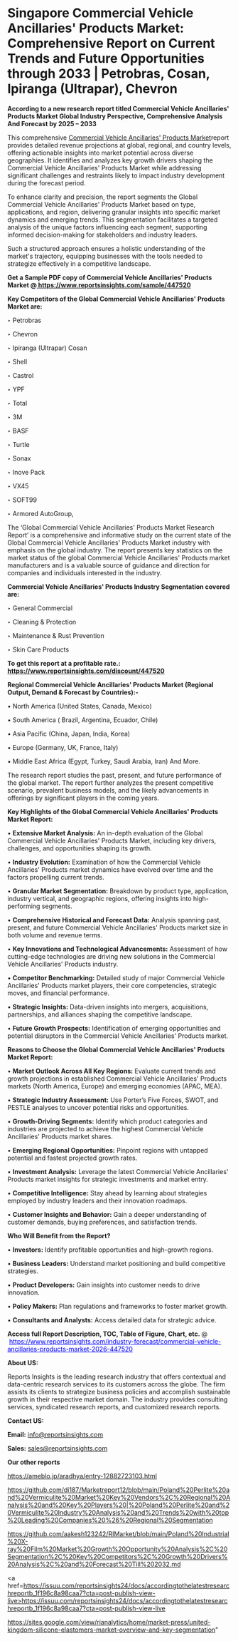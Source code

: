 # Singapore Commercial Vehicle Ancillaries' Products Market: Comprehensive Report on Current Trends and Future Opportunities through 2033 | Petrobras, Cosan, Ipiranga (Ultrapar), Chevron

<strong>According to a new research report titled Commercial Vehicle Ancillaries' Products Market Global Industry Perspective, Comprehensive Analysis And Forecast by 2025 – 2033</strong>

This comprehensive <a href=https://www.reportsinsights.com/sample/447520>Commercial Vehicle Ancillaries' Products Market</a>report provides detailed revenue projections at global, regional, and country levels, offering actionable insights into market potential across diverse geographies. It identifies and analyzes key growth drivers shaping the Commercial Vehicle Ancillaries' Products Market while addressing significant challenges and restraints likely to impact industry development during the forecast period.

To enhance clarity and precision, the report segments the Global Commercial Vehicle Ancillaries' Products Market based on type, applications, and region, delivering granular insights into specific market dynamics and emerging trends. This segmentation facilitates a targeted analysis of the unique factors influencing each segment, supporting informed decision-making for stakeholders and industry leaders.

Such a structured approach ensures a holistic understanding of the market's trajectory, equipping businesses with the tools needed to strategize effectively in a competitive landscape.

<strong>Get a Sample PDF copy of Commercial Vehicle Ancillaries' Products Market </strong><strong>@<a href=https://www.reportsinsights.com/sample/447520 style=color:#0000ff;> https://www.reportsinsights.com/sample/447520</a></strong></font>

<strong>Key Competitors of the Global Commercial Vehicle Ancillaries' Products Market are:</strong>

‣ Petrobras

‣ Chevron

‣ Ipiranga (Ultrapar) Cosan

‣ Shell

‣ Castrol

‣ YPF

‣ Total

‣ 3M

‣ BASF

‣ Turtle

‣ Sonax

‣ Inove Pack

‣ VX45

‣ SOFT99

‣ Armored AutoGroup,

The ‘Global Commercial Vehicle Ancillaries' Products Market Research Report’ is a comprehensive and informative study on the current state of the Global Commercial Vehicle Ancillaries' Products Market industry with emphasis on the global industry. The report presents key statistics on the market status of the global Commercial Vehicle Ancillaries' Products market manufacturers and is a valuable source of guidance and direction for companies and individuals interested in the industry.

<strong>Commercial Vehicle Ancillaries' Products Industry Segmentation covered are:</strong>

‣ General Commercial

‣ Cleaning & Protection

‣ Maintenance & Rust Prevention

‣ Skin Care Products

<strong>To get this report at a profitable rate.: <a href=https://www.reportsinsights.com/discount/447520 style=color:#0000ff;>https://www.reportsinsights.com/discount/447520</a></strong></font>

<strong>Regional Commercial Vehicle Ancillaries' Products Market (Regional Output, Demand &amp; Forecast by Countries):-</strong>

• North America (United States, Canada, Mexico)

• South America ( Brazil, Argentina, Ecuador, Chile)

• Asia Pacific (China, Japan, India, Korea)

• Europe (Germany, UK, France, Italy)

• Middle East Africa (Egypt, Turkey, Saudi Arabia, Iran) And More.

The research report studies the past, present, and future performance of the global market. The report further analyzes the present competitive scenario, prevalent business models, and the likely advancements in offerings by significant players in the coming years.

<strong>Key Highlights of the Global Commercial Vehicle Ancillaries' Products Market Report:</strong>

• <strong>Extensive Market Analysis:</strong> An in-depth evaluation of the Global Commercial Vehicle Ancillaries' Products Market, including key drivers, challenges, and opportunities shaping its growth.

• <strong>Industry Evolution:</strong> Examination of how the Commercial Vehicle Ancillaries' Products market dynamics have evolved over time and the factors propelling current trends.

• <strong>Granular Market Segmentation:</strong> Breakdown by product type, application, industry vertical, and geographic regions, offering insights into high-performing segments.

• <strong>Comprehensive Historical and Forecast Data:</strong> Analysis spanning past, present, and future Commercial Vehicle Ancillaries' Products market size in both volume and revenue terms.

• <strong>Key Innovations and Technological Advancements:</strong> Assessment of how cutting-edge technologies are driving new solutions in the Commercial Vehicle Ancillaries' Products industry.

• <strong>Competitor Benchmarking:</strong> Detailed study of major Commercial Vehicle Ancillaries' Products market players, their core competencies, strategic moves, and financial performance.

• <strong>Strategic Insights:</strong> Data-driven insights into mergers, acquisitions, partnerships, and alliances shaping the competitive landscape.

• <strong>Future Growth Prospects:</strong> Identification of emerging opportunities and potential disruptors in the Commercial Vehicle Ancillaries' Products market.

<strong>Reasons to Choose the Global Commercial Vehicle Ancillaries' Products Market Report:</strong>

• <strong>Market Outlook Across All Key Regions:</strong> Evaluate current trends and growth projections in established Commercial Vehicle Ancillaries' Products markets (North America, Europe) and emerging economies (APAC, MEA).

• <strong>Strategic Industry Assessment:</strong> Use Porter’s Five Forces, SWOT, and PESTLE analyses to uncover potential risks and opportunities.

• <strong>Growth-Driving Segments:</strong> Identify which product categories and industries are projected to achieve the highest Commercial Vehicle Ancillaries' Products market shares.

• <strong>Emerging Regional Opportunities:</strong> Pinpoint regions with untapped potential and fastest projected growth rates.

• <strong>Investment Analysis:</strong> Leverage the latest Commercial Vehicle Ancillaries' Products market insights for strategic investments and market entry.

• <strong>Competitive Intelligence:</strong> Stay ahead by learning about strategies employed by industry leaders and their innovation roadmaps.

• <strong>Customer Insights and Behavior:</strong> Gain a deeper understanding of customer demands, buying preferences, and satisfaction trends.

<strong>Who Will Benefit from the Report?</strong>

• <strong>Investors:</strong> Identify profitable opportunities and high-growth regions.

• <strong>Business Leaders:</strong> Understand market positioning and build competitive strategies.

• <strong>Product Developers:</strong> Gain insights into customer needs to drive innovation.

• <strong>Policy Makers:</strong> Plan regulations and frameworks to foster market growth.

• <strong>Consultants and Analysts:</strong> Access detailed data for strategic advice.
</ul>
<strong>Access full Report Description, TOC, Table of Figure, Chart, etc. </strong>@  <a href=https://www.reportsinsights.com/industry-forecast/commercial-vehicle-ancillaries-products-market-2026-447520 style=color:#0000ff;>https://www.reportsinsights.com/industry-forecast/commercial-vehicle-ancillaries-products-market-2026-447520</a></font>

<strong><strong>About US</strong>:</strong>

Reports Insights is the leading research industry that offers contextual and data-centric research services to its customers across the globe. The firm assists its clients to strategize business policies and accomplish sustainable growth in their respective market domain. The industry provides consulting services, syndicated research reports, and customized research reports.

<strong>Contact US:</strong>

<p class=""""><b>Email:</b> <a href=mailto:info@reportsinsights.com>info@reportsinsights.com</a></p>
<p class=""""><b>Sales:</b> <a href=mailto:sales@reportsinsights.com>sales@reportsinsights.com</a></p>

<strong>Our other reports</strong>

<a href=https://ameblo.jp/aradhya/entry-12882723103.html>https://ameblo.jp/aradhya/entry-12882723103.html</a>

<a href=https://github.com/di187/Marketreport12/blob/main/Poland%20Perlite%20and%20Vermiculite%20Market%20Key%20Vendors%2C%20Regional%20Analysis%20and%20Key%20Players%20|%20Poland%20Perlite%20and%20Vermiculite%20Industry%20Analysis%20and%20Trends%20with%20top%20Leading%20Companies%20%26%20Regional%20Segmentation>https://github.com/di187/Marketreport12/blob/main/Poland%20Perlite%20and%20Vermiculite%20Market%20Key%20Vendors%2C%20Regional%20Analysis%20and%20Key%20Players%20|%20Poland%20Perlite%20and%20Vermiculite%20Industry%20Analysis%20and%20Trends%20with%20top%20Leading%20Companies%20%26%20Regional%20Segmentation</a>

<a href=https://github.com/aakesh123242/RIMarket/blob/main/Poland%20Industrial%20X-ray%20Film%20Market%20Growth%20Opportunity%20Analysis%2C%20Segmentation%2C%20Key%20Competitors%2C%20Growth%20Drivers%20Analysis%2C%20and%20Forecast%20Till%202032.md>https://github.com/aakesh123242/RIMarket/blob/main/Poland%20Industrial%20X-ray%20Film%20Market%20Growth%20Opportunity%20Analysis%2C%20Segmentation%2C%20Key%20Competitors%2C%20Growth%20Drivers%20Analysis%2C%20and%20Forecast%20Till%202032.md</a>

<a href=https://issuu.com/reportsinsights24/docs/accordingtothelatestresearchreportb_1f196c8a98caa7?cta=post-publish-view-live>https://issuu.com/reportsinsights24/docs/accordingtothelatestresearchreportb_1f196c8a98caa7?cta=post-publish-view-live</a>

<a href=https://sites.google.com/view/rianalytics/home/market-press/united-kingdom-silicone-elastomers-market-overview-and-key-segmentation>https://sites.google.com/view/rianalytics/home/market-press/united-kingdom-silicone-elastomers-market-overview-and-key-segmentation</a>"
